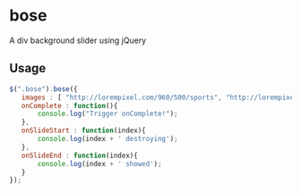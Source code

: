 bose
====

A div background slider using jQuery

Usage
-----
 ```javascript
$(".bose").bose({
	images : [ "http://lorempixel.com/960/500/sports", "http://lorempixel.com/960/500/fashion", "http://lorempixel.com/960/500/nature"],
	onComplete : function(){ 
		console.log("Trigger onComplete!"); 
	},
	onSlideStart : function(index){
		console.log(index + ' destroying'); 
	},
	onSlideEnd : function(index){ 
		console.log(index + ' showed'); 
	}
});
```